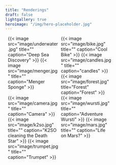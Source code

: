 ```yaml
---
title: "Renderings"
draft: false
lightgallery: true
heroimage: "/img/hero-placeholder.jpg"
---
```


<style>

.page {
    width: 90%;
    max-width: 100%;
}   

.row {
  display: flex;
  flex-wrap: wrap;
  padding: 0 4px;
}

.column {
  flex: 22%;
  max-width: 25%;
  padding: 0 4px;
  height: auto;
}

.column img {
  margin-top: 8px;
  vertical-align: middle;
  width: 100%;
}

.single .content figure {
    margin: 8px 0px;
}

.image-caption {
  display: none !important;
}

@media screen and (max-width: 1100px) {
  .column {
    flex: 32%;
    max-width: 32%;
  }
}

@media screen and (max-width: 800px) {
  .column {
    flex: 48%;
    max-width: 48%;
  }
}

@media screen and (max-width: 600px) {
  .column {
    flex: 100%;
    max-width: 100%;
  }
}
</style>

<div class="row">
  <div class="column">
    {{< image src="image/underwater.jpg" title="" caption="Deep Sea Discovery" >}}
    {{< image src="image/menger.jpg" title="" caption="Menger Sponge" >}}
  </div>
  <div class="column">
    {{< image src="image/bike.jpg" title="" caption="Cool Bike" >}}
    {{< image src="image/candles.jpg" title="" caption="candles" >}}
    {{< image src="image/forest.jpg" title="Forest" caption="Forest" >}}
  </div>
  <div class="column">
    {{< image src="image/camera.jpg" title="" caption="Camera" >}}
    {{< image src="image/k2so.jpg" title="" caption="K2SO cleaning the Death Star" >}}
    {{< image src="image/trumpet.jpg" title="" caption="Trumpet" >}}
  </div>
  <div class="column">
    {{< image src="image/wursti.jpg" title="" caption="Adventure Wursti" >}}
    {{< image src="image/mars.jpg" title="" caption="Life on Mars?" >}}
  </div>
</div>
